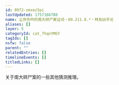 ```yaml
---
id: 0972-zmxez5pi
lastUpdated: 1757166788
name: 尘世伤吟的南大碎尸案证词・60.211.8.*・林友凶手论
aliases: []
layer: 5
categoryId: cat_7hqnYMGY
tagIds: []
nsfw: false
parent: ""
relatedEntries: []
timelineEvents: []
titledLinks: []
---
```


关于南大碎尸案的一些其他猜测推理。